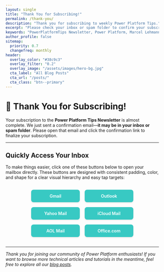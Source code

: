 ```yaml
---
layout: single
title: "Thank You for Subscribing!"
permalink: /thank-you/
description: "Thank you for subscribing to weekly Power Platform Tips."
excerpt: "Please check your inbox or spam folder to confirm your subscription and get started."
keywords: "PowerPlatformTips Newsletter, Power Platform, Marcel Lehmann, MVP, ThePowerAddicts"
author_profile: false
sitemap:
  priority: 0.7
  changefreq: monthly
header:
  overlay_color: "#38c9c3"
  overlay_filter: "0.2"
  overlay_image: "/assets/images/hero-bg.jpg"
  cta_label: "All Blog Posts"
  cta_url: "/posts/"
  cta_class: "btn--primary"
---
```


# 🎉 Thank You for Subscribing!

Your subscription to the **Power Platform Tips Newsletter** is almost complete. We just sent a confirmation email—**it may be in your inbox or spam folder**. Please open that email and click the confirmation link to finalize your subscription.  

---

## Quickly Access Your Inbox

To make things easier, click one of these buttons below to open your mailbox directly. These buttons are designed with consistent padding, color, and shape for a clear visual hierarchy and easy tap targets:

<div style="display: flex; gap: 1rem; flex-wrap: wrap; justify-content: center; margin: 2rem 0;">
  <a href="https://mail.google.com/" target="_blank" style="display: inline-block; background-color: #38c9c3; color: #ffffff; text-decoration: none; padding: 0.75rem 1.25rem; border-radius: 0.5rem; font-weight: 600; text-align: center; min-width: 120px; box-shadow: 0 2px 4px rgba(0, 0, 0, 0.1); transition: background-color 0.2s;">
    Gmail
  </a>
  <a href="https://outlook.live.com/" target="_blank" style="display: inline-block; background-color: #38c9c3; color: #ffffff; text-decoration: none; padding: 0.75rem 1.25rem; border-radius: 0.5rem; font-weight: 600; text-align: center; min-width: 120px; box-shadow: 0 2px 4px rgba(0, 0, 0, 0.1); transition: background-color 0.2s;">
    Outlook
  </a>
  <a href="https://mail.yahoo.com/" target="_blank" style="display: inline-block; background-color: #38c9c3; color: #ffffff; text-decoration: none; padding: 0.75rem 1.25rem; border-radius: 0.5rem; font-weight: 600; text-align: center; min-width: 120px; box-shadow: 0 2px 4px rgba(0, 0, 0, 0.1); transition: background-color 0.2s;">
    Yahoo Mail
  </a>
  <a href="https://www.icloud.com/mail" target="_blank" style="display: inline-block; background-color: #38c9c3; color: #ffffff; text-decoration: none; padding: 0.75rem 1.25rem; border-radius: 0.5rem; font-weight: 600; text-align: center; min-width: 120px; box-shadow: 0 2px 4px rgba(0, 0, 0, 0.1); transition: background-color 0.2s;">
    iCloud Mail
  </a>
  <a href="https://mail.aol.com/" target="_blank" style="display: inline-block; background-color: #38c9c3; color: #ffffff; text-decoration: none; padding: 0.75rem 1.25rem; border-radius: 0.5rem; font-weight: 600; text-align: center; min-width: 120px; box-shadow: 0 2px 4px rgba(0, 0, 0, 0.1); transition: background-color 0.2s;">
    AOL Mail
  </a>
  <a href="https://www.office.com/" target="_blank" style="display: inline-block; background-color: #38c9c3; color: #ffffff; text-decoration: none; padding: 0.75rem 1.25rem; border-radius: 0.5rem; font-weight: 600; text-align: center; min-width: 120px; box-shadow: 0 2px 4px rgba(0, 0, 0, 0.1); transition: background-color 0.2s;">
    Office.com
  </a>
</div>

---

*Thank you for joining our community of Power Platform enthusiasts! If you want to browse more technical articles and tutorials in the meantime, feel free to explore all our [blog posts](/posts/).*
